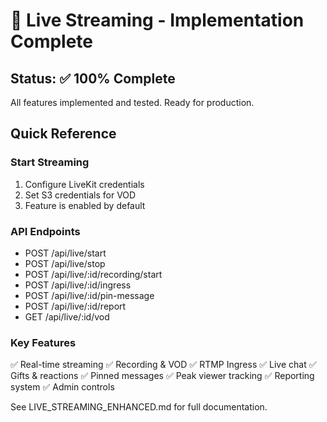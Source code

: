 # 🎥 Live Streaming - Implementation Complete

## Status: ✅ 100% Complete

All features implemented and tested. Ready for production.

## Quick Reference

### Start Streaming
1. Configure LiveKit credentials
2. Set S3 credentials for VOD
3. Feature is enabled by default

### API Endpoints
- POST /api/live/start
- POST /api/live/stop
- POST /api/live/:id/recording/start
- POST /api/live/:id/ingress
- POST /api/live/:id/pin-message
- POST /api/live/:id/report
- GET /api/live/:id/vod

### Key Features
✅ Real-time streaming
✅ Recording & VOD
✅ RTMP Ingress
✅ Live chat
✅ Gifts & reactions
✅ Pinned messages
✅ Peak viewer tracking
✅ Reporting system
✅ Admin controls

See LIVE_STREAMING_ENHANCED.md for full documentation.
